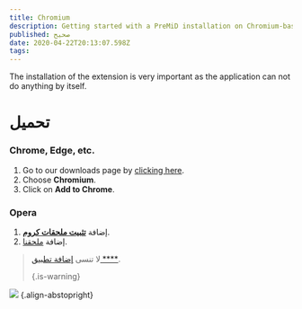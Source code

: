 ```yaml
---
title: Chromium
description: Getting started with a PreMiD installation on Chromium-based browsers
published: صحيح
date: 2020-04-22T20:13:07.598Z
tags:
---
```


The installation of the extension is very important as the application can not do anything by itself.

# تحميل
### Chrome, Edge, etc.
1. Go to our downloads page by [clicking here](https://premid.app/downloads).
2. Choose **Chromium**.
3. Click on **Add to Chrome**.

### Opera
1. إضافة **[تثبيت ملحقات كروم](https://addons.opera.com/en/extensions/details/install-chrome-extensions/)**.
2. إضافة [ملحقنا](https://premid.app/downloads).

> لا تنسى [إضافة تطبيق ****](/install). 
> 
> {.is-warning}

![](https://img.icons8.com/color/2x/chrome.png) {.align-abstopright}